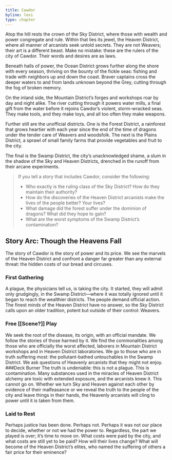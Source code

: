 ```yaml
---
title: Cawdor
byline: lexi
type: chapter
---
```


Atop the hill rests the crown of the Sky District, where those with wealth and power congregate and rule. Within that lies its jewel, the Heaven District, where all manner of arcanists seek untold secrets. They are not Weavers; their art is a different beast. Make no mistake: these are the rulers of the city of Cawdor. Their words and desires are as laws.

Beneath halls of power, the Ocean District grows further along the shore with every season, thriving on the bounty of the fickle seas: fishing and trade with neighbors up and down the coast. Braver captains cross the deeper waters to and from lands unknown beyond the Grey, cutting through the fog of broken memory.

On the inland side, the Mountain District’s forges and workshops roar by day and night alike. The river cutting through it powers water mills, a final gift from the water before it rejoins Cawdor’s violent, storm-wracked seas. They make tools, and they make toys, and all too often they make weapons.

Further still are the unofficial districts. One is the Forest District, a rainforest that grows heartier with each year since the end of the time of dragons under the tender care of Weavers and woodsfolk. The next is the Plains District, a sprawl of small family farms that provide vegetables and fruit to the city.

The final is the Swamp District, the city’s unacknowledged shame, a slum in the shadow of the Sky and Heaven Districts, drenched in the runoff from their arcane experiments.

> If you tell a story that includes Cawdor, consider the following:
> * Who exactly is the ruling class of the Sky District? How do they maintain their authority?
> * How do the discoveries of the Heaven District arcanists make the lives of the people better? Your lives?
> * What damage did the forest suffer under the dominion of dragons? What did they hope to gain?
> * What are the worst symptoms of the Swamp District’s contamination?

## Story Arc: Though the Heavens Fall
The story of Cawdor is the story of power and its price. We see the marvels of the Heaven District and confront a danger far greater than any external threat: the hidden costs of our bread and circuses.

### First Gathering
A plague, the physicians tell us, is taking the city. It started, they will admit only grudgingly, in the Swamp District—where it was totally ignored until it began to reach the wealthier districts. The people demand official action. The finest minds of the Heaven District have no answer, so the Sky District calls upon an older tradition, potent but outside of their control: Weavers.

### Free [[Scene?]] Play
We seek the root of the disease, its origin, with an official mandate. We follow the stories of those harmed by it. We find the commonalities among those who are officially the worst affected, laborers in Mountain District workshops and in Heaven District laboratories. We go to those who are in truth suffering most: the pollutant-bathed untouchables in the Swamp District. We ask questions of Heavenly arcanists that they might not enjoy.
###Deck Burner
The truth is undeniable: this is not a plague. This is contamination. Many substances used in the miracles of Heaven District alchemy are toxic with extended exposure, and the arcanists knew it. This cannot go on. Whether we turn Sky and Heaven against each other by evidence of their malfeasance or we reveal the truth to the people of the city and leave things in their hands, the Heavenly arcanists will cling to power until it is taken from them.

### Laid to Rest
Perhaps justice has been done. Perhaps not. Perhaps it was not our place to decide, whether or not we had the power to. Regardless, the part we played is over; it’s time to move on. What costs were paid by the city, and what costs are still yet to be paid? How will their lives change? What will become of the Heaven District’s elites, who named the suffering of others a fair price for their eminence? 
